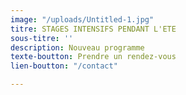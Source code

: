 ```yaml
---
image: "/uploads/Untitled-1.jpg"
titre: STAGES INTENSIFS PENDANT L'ETE
sous-titre: ''
description: Nouveau programme
texte-boutton: Prendre un rendez-vous
lien-boutton: "/contact"

---
```

